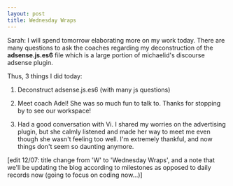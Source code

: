 ```yaml
---
layout: post
title: Wednesday Wraps
---
```


Sarah: I will spend tomorrow elaborating more on my work today. There are many questions to ask the coaches regarding my deconstruction of 
the **adsense.js.es6** file which is a large portion of michaelid's discourse adsense plugin.

Thus, 3 things I did today:

1. Deconstruct adsense.js.es6 (with many js questions)

2. Meet coach Adel! She was so much fun to talk to. Thanks for stopping by to see our workspace!

3. Had a good conversation with Vi. I shared my worries on the advertising plugin, but she calmly listened and made her way to meet me even though she wasn't feeling too well. I'm extremely thankful, and now things don't seem so daunting anymore.

[edit 12/07: title change from 'W' to 'Wednesday Wraps', and a note that we'll be updating the blog according to milestones as opposed to daily records now (going to focus on coding now...)]
